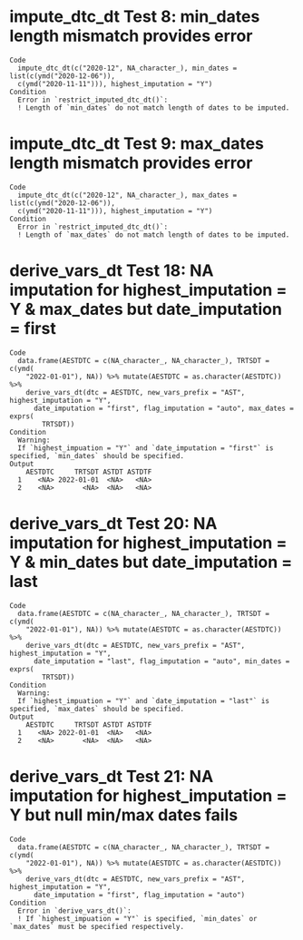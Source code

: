 # impute_dtc_dt Test 8: min_dates length mismatch provides error

    Code
      impute_dtc_dt(c("2020-12", NA_character_), min_dates = list(c(ymd("2020-12-06")),
      c(ymd("2020-11-11"))), highest_imputation = "Y")
    Condition
      Error in `restrict_imputed_dtc_dt()`:
      ! Length of `min_dates` do not match length of dates to be imputed.

# impute_dtc_dt Test 9: max_dates length mismatch provides error

    Code
      impute_dtc_dt(c("2020-12", NA_character_), max_dates = list(c(ymd("2020-12-06")),
      c(ymd("2020-11-11"))), highest_imputation = "Y")
    Condition
      Error in `restrict_imputed_dtc_dt()`:
      ! Length of `max_dates` do not match length of dates to be imputed.

# derive_vars_dt Test 18: NA imputation for highest_imputation = Y & max_dates but date_imputation = first

    Code
      data.frame(AESTDTC = c(NA_character_, NA_character_), TRTSDT = c(ymd(
        "2022-01-01"), NA)) %>% mutate(AESTDTC = as.character(AESTDTC)) %>%
        derive_vars_dt(dtc = AESTDTC, new_vars_prefix = "AST", highest_imputation = "Y",
          date_imputation = "first", flag_imputation = "auto", max_dates = exprs(
            TRTSDT))
    Condition
      Warning:
      If `highest_impuation = "Y"` and `date_imputation = "first"` is specified, `min_dates` should be specified.
    Output
        AESTDTC     TRTSDT ASTDT ASTDTF
      1    <NA> 2022-01-01  <NA>   <NA>
      2    <NA>       <NA>  <NA>   <NA>

# derive_vars_dt Test 20: NA imputation for highest_imputation = Y & min_dates but date_imputation = last

    Code
      data.frame(AESTDTC = c(NA_character_, NA_character_), TRTSDT = c(ymd(
        "2022-01-01"), NA)) %>% mutate(AESTDTC = as.character(AESTDTC)) %>%
        derive_vars_dt(dtc = AESTDTC, new_vars_prefix = "AST", highest_imputation = "Y",
          date_imputation = "last", flag_imputation = "auto", min_dates = exprs(
            TRTSDT))
    Condition
      Warning:
      If `highest_impuation = "Y"` and `date_imputation = "last"` is specified, `max_dates` should be specified.
    Output
        AESTDTC     TRTSDT ASTDT ASTDTF
      1    <NA> 2022-01-01  <NA>   <NA>
      2    <NA>       <NA>  <NA>   <NA>

# derive_vars_dt Test 21: NA imputation for highest_imputation = Y but null min/max dates fails

    Code
      data.frame(AESTDTC = c(NA_character_, NA_character_), TRTSDT = c(ymd(
        "2022-01-01"), NA)) %>% mutate(AESTDTC = as.character(AESTDTC)) %>%
        derive_vars_dt(dtc = AESTDTC, new_vars_prefix = "AST", highest_imputation = "Y",
          date_imputation = "first", flag_imputation = "auto")
    Condition
      Error in `derive_vars_dt()`:
      ! If `highest_impuation = "Y"` is specified, `min_dates` or `max_dates` must be specified respectively.

